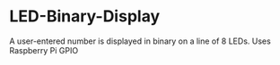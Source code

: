 # LED-Binary-Display
A user-entered number is displayed in binary on a line of 8 LEDs. Uses Raspberry Pi GPIO
